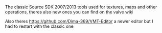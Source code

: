The classic Source SDK 2007/2013 tools used for textures, maps and other operations, theres also new ones
you can find on the valve wiki

Also theres 
https://github.com/Dima-369/VMT-Editor
a newer editor but I had to restart with the classic one
